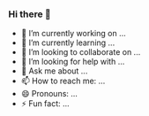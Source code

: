 ### Hi there 👋
- 🔭 I’m currently working on ...
- 🌱 I’m currently learning ...
- 👯 I’m looking to collaborate on ...
- 🤔 I’m looking for help with ...
- 💬 Ask me about ...
- 📫 How to reach me: ...
- 😄 Pronouns: ...
- ⚡ Fun fact: ...
<!--
**FuzzyYeti757/FuzzyYeti757** is a ✨ _special_ ✨ repository because its `README.md` (this file) appears on your GitHub profile.

Here are some ideas to get you started:


-->
